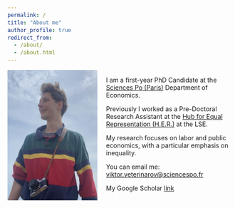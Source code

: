```yaml
---
permalink: /
title: "About me"
author_profile: true
redirect_from: 
  - /about/
  - /about.html
---
```

<div style="display: flex; align-items: flex-start;">
  <img src="/images/ForeverYoungViktor.JPG" alt="Viktor" style="width: 40%; margin-right: 20px;">
  
  <div>
    <p>I am a first-year PhD Candidate at the <a href="https://www.sciencespo.fr/department-economics/researcher/viktor-veterinarov" target="_blank">Sciences Po (Paris)</a> Department of Economics. </p>
    <p>Previously I worked as a Pre-Doctoral Research Assistant at the <a href="https://www.hubequalrep.org/our-team/" target="_blank">Hub for Equal Representation (H.E.R.)</a> at the LSE.</p>
    <p>My research focuses on labor and public economics, with a particular emphasis on inequality.</p>
    <p>You can email me: <a href="mailto:viktor.veterinarov@sciencespo.fr">viktor.veterinarov@sciencespo.fr</a></p>
    <p>My Google Scholar <a href="https://scholar.google.com/citations?user=tIoH6ksAAAAJ&hl=en&oi=ao" target="_blank">link</a></p>
  </div>
</div>


